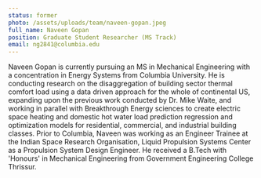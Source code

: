 ```yaml
---
status: former
photo: /assets/uploads/team/naveen-gopan.jpeg
full_name: Naveen Gopan
position: Graduate Student Researcher (MS Track)
email: ng2841@columbia.edu
---
```

Naveen Gopan is currently pursuing an MS in Mechanical Engineering with a concentration in Energy Systems from Columbia University. He is conducting research on the disaggregation of building sector thermal comfort load using a data driven approach for the whole of continental US, expanding upon the previous work conducted by Dr. Mike Waite, and working in parallel with Breakthrough Energy sciences to create electric space heating and domestic hot water load prediction regression and optimization models for residential, commercial, and industrial building classes. Prior to Columbia, Naveen was working as an Engineer Trainee at the Indian Space Research Organisation, Liquid Propulsion Systems Center as a Propulsion System Design Engineer. He received a B.Tech with 'Honours' in Mechanical Engineering from Government Engineering College Thrissur.
